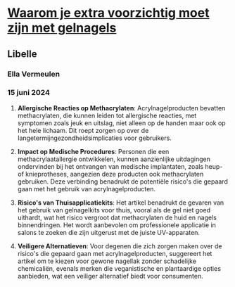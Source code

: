 # [Waarom je extra voorzichtig moet zijn met gelnagels](https://advance.lexis.com/api/document?collection=news&id=urn:contentItem:6DYC-PNH3-RSXP-C4C0-00000-00&context=1519360)
## Libelle
### Ella Vermeulen
### 15 juni 2024

1. **Allergische Reacties op Methacrylaten**: Acrylnagelproducten bevatten methacrylaten, die kunnen leiden tot allergische reacties, met symptomen zoals jeuk en uitslag, niet alleen op de handen maar ook op het hele lichaam. Dit roept zorgen op over de langetermijngezondheidsimplicaties voor gebruikers.

2. **Impact op Medische Procedures**: Personen die een methacrylaatallergie ontwikkelen, kunnen aanzienlijke uitdagingen ondervinden bij het ontvangen van medische implantaten, zoals heup- of knieprotheses, aangezien deze producten ook methacrylaten gebruiken. Deze verbinding benadrukt de potentiële risico's die gepaard gaan met het gebruik van acrylnagelproducten.

3. **Risico's van Thuisapplicatiekits**: Het artikel benadrukt de gevaren van het gebruik van gelnagelkits voor thuis, vooral als de gel niet goed uithardt, wat het risico vergroot dat methacrylaten de huid en nagels binnendringen. Het wordt aanbevolen om professionele applicatie in salons te zoeken die zijn uitgerust met de juiste UV-apparaten.

4. **Veiligere Alternatieven**: Voor degenen die zich zorgen maken over de risico's die gepaard gaan met acrylnagelproducten, suggereert het artikel om te kiezen voor gewone nagellak zonder schadelijke chemicaliën, evenals merken die veganistische en plantaardige opties aanbieden, wat een veiliger alternatief biedt voor consumenten.